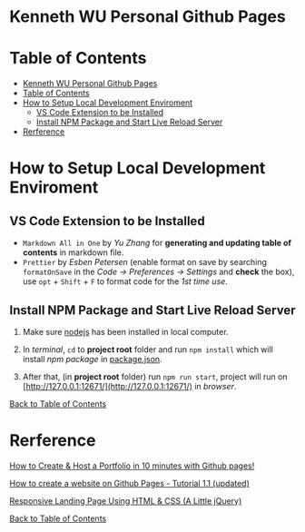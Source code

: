 # Kenneth WU Personal Github Pages

# Table of Contents

- [Kenneth WU Personal Github Pages](#kenneth-wu-personal-github-pages)
- [Table of Contents](#table-of-contents)
- [How to Setup Local Development Enviroment](#how-to-setup-local-development-enviroment)
  - [VS Code Extension to be Installed](#vs-code-extension-to-be-installed)
  - [Install NPM Package and Start Live Reload Server](#install-npm-package-and-start-live-reload-server)
- [Rerference](#rerference)

# How to Setup Local Development Enviroment

## VS Code Extension to be Installed

- `Markdown All in One` by _Yu Zhang_ for **generating and updating table of contents** in markdown file.
- `Prettier` by _Esben Petersen_ (enable format on save by searching `formatOnSave` in the _Code -> Preferences -> Settings_ and **check** the box), use `opt` + `Shift` + `F` to format code for the _1st time use_.

## Install NPM Package and Start Live Reload Server

1. Make sure [nodejs](https://nodejs.org/en/) has been installed in local computer.

2. In _terminal_, `cd` to **project root** folder and run `npm install` which will install _npm package_ in [package.json](./package.json).

3. After that, (in **project root** folder) run `npm run start`, project will run on [http://127.0.0.1:12671/](http://127.0.0.1:12671/) in _browser_.

[Back to Table of Contents](#table-of-contents)

# Rerference

[How to Create & Host a Portfolio in 10 minutes with Github pages!](https://www.youtube.com/watch?v=u-RLu_8kwA0&list=PLzVHeRWfF3zKyPBedJEKypkF1fp5fUg7_&index=1)

[How to create a website on Github Pages - Tutorial 1.1 (updated)](https://www.youtube.com/watch?v=QdSsRPAcrzM&list=PLzVHeRWfF3zKyPBedJEKypkF1fp5fUg7_&index=2)

[Responsive Landing Page Using HTML & CSS (A Little jQuery)](https://youtu.be/GJXXf3_dcng)

[Back to Table of Contents](#table-of-contents)
